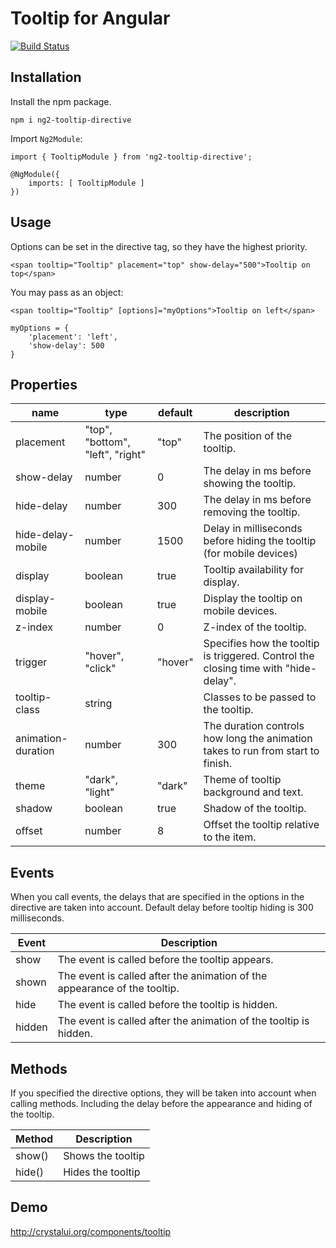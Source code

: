 # Tooltip for Angular

[![Build Status](https://travis-ci.org/drozhzhin-n-e/ng2-tooltip-directive.svg?branch=master)](https://travis-ci.org/drozhzhin-n-e/ng2-tooltip-directive)

## Installation

Install the npm package.

    npm i ng2-tooltip-directive
        
Import `Ng2Module`:

    import { TooltipModule } from 'ng2-tooltip-directive';
     
    @NgModule({
        imports: [ TooltipModule ]
    }) 


## Usage
    
Options can be set in the directive tag, so they have the highest priority.

    <span tooltip="Tooltip" placement="top" show-delay="500">Tooltip on top</span>

You may pass as an object:

	<span tooltip="Tooltip" [options]="myOptions">Tooltip on left</span>

	myOptions = {
	    'placement': 'left',
	    'show-delay': 500
	}

## Properties

| name             | type                                | default | description                                 |
|------------------|-------------------------------------|---------|---------------------------------------------|
| placement        | "top", "bottom", "left", "right"    | "top"   | The position of the tooltip.                |
| show-delay       | number                              | 0       | The delay in ms before showing the tooltip. |
| hide-delay       | number                              | 300     | The delay in ms before removing the tooltip.|
| hide-delay-mobile      | number                        | 1500    | Delay in milliseconds before hiding the tooltip (for mobile devices)|
| display          | boolean                             | true    | Tooltip availability for display.           |
| display-mobile   | boolean                             | true    | Display the tooltip on mobile devices.      |
| z-index          | number                              | 0       | Z-index of the tooltip.                     |
| trigger          | "hover", "click"                    | "hover" | Specifies how the tooltip is triggered. Control the closing time with "hide-delay". |
| tooltip-class    | string                              |         | Classes to be passed to the tooltip.        |
| animation-duration | number                            | 300     | The duration controls how long the animation takes to run from start to finish. |
| theme            | "dark", "light"                     | "dark"  | Theme of tooltip background and text.       |
| shadow           | boolean                             | true    | Shadow of the tooltip.                      |
| offset           | number                              | 8       | Offset the tooltip relative to the item.    |

## Events

When you call events, the delays that are specified in the options in the directive are taken into account. Default delay before tooltip hiding is 300 milliseconds.

| Event            | Description                                                                                 |
|------------------|---------------------------------------------------------------------------------------------|
| show             | The event is called before the tooltip appears.                                             |
| shown            | The event is called after the animation of the appearance of the tooltip.                   |
| hide             | The event is called before the tooltip is hidden.                                           |
| hidden           | The event is called after the animation of the tooltip is hidden.                           |

## Methods

If you specified the directive options, they will be taken into account when calling methods. Including the delay before the appearance and hiding of the tooltip.

| Method           | Description                                                                                 |
|------------------|---------------------------------------------------------------------------------------------|
| show()           | Shows the tooltip                                                                           |
| hide()           | Hides the tooltip                                                                           |

## Demo
http://crystalui.org/components/tooltip